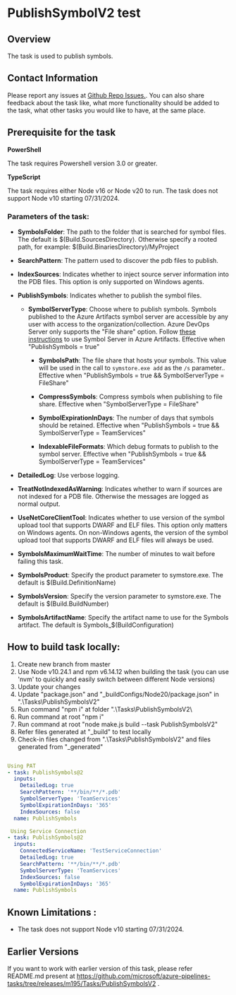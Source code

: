 # PublishSymbolV2 test

## Overview

The task is used to publish symbols. 

## Contact Information

Please report any issues at [Github Repo Issues.](https://github.com/microsoft/azure-pipelines-tasks/issues).  You can also share feedback about the task like, what more functionality should be added to the task, what other tasks you would like to have, at the same place.

## Prerequisite for the task

**PowerShell**

The task requires Powershell version 3.0 or greater.

**TypeScript**

The task requires either Node v16 or Node v20 to run. The task does not support Node v10 starting 07/31/2024.

### Parameters of the task:

* **SymbolsFolder**: The path to the folder that is searched for symbol files.  The default is $(Build.SourcesDirectory).  Otherwise specify a rooted path, for example: $(Build.BinariesDirectory)/MyProject

* **SearchPattern**: The pattern used to discover the pdb files to publish. 

* **IndexSources**: Indicates whether to inject source server information into the PDB files. This option is only supported on Windows agents.

* **PublishSymbols**: Indicates whether to publish the symbol files.

  * **SymbolServerType**: Choose where to publish symbols. Symbols published to the Azure Artifacts symbol server are accessible by any user with access to the organization/collection. Azure DevOps Server only supports the \"File share\" option. Follow [these instructions](https://go.microsoft.com/fwlink/?linkid=846265) to use Symbol Server in Azure Artifacts. Effective when "PublishSymbols = true"

    * **SymbolsPath**: The file share that hosts your symbols. This value will be used in the call to `symstore.exe add` as the `/s` parameter.. Effective when "PublishSymbols = true && SymbolServerType = FileShare"

    * **CompressSymbols**: Compress symbols when publishing to file share. Effective when "SymbolServerType = FileShare"

    * **SymbolExpirationInDays**: The number of days that symbols should be retained. Effective when "PublishSymbols = true && SymbolServerType = TeamServices"

    * **IndexableFileFormats**: Which debug formats to publish to the symbol server. Effective when "PublishSymbols = true && SymbolServerType = TeamServices"

* **DetailedLog**: Use verbose logging. 

* **TreatNotIndexedAsWarning**: Indicates whether to warn if sources are not indexed for a PDB file. Otherwise the messages are logged as normal output.

* **UseNetCoreClientTool**: Indicates whether to use version of the symbol upload tool that supports DWARF and ELF files. This option only matters on Windows agents. On non-Windows agents, the version of the symbol upload tool that supports DWARF and ELF files will always be used. 

* **SymbolsMaximumWaitTime**: The number of minutes to wait before failing this task.

* **SymbolsProduct**: Specify the product parameter to symstore.exe.  The default is $(Build.DefinitionName)

* **SymbolsVersion**: Specify the version parameter to symstore.exe.  The default is $(Build.BuildNumber)

* **SymbolsArtifactName**: Specify the artifact name to use for the Symbols artifact.  The default is Symbols_$(BuildConfiguration)

## How to build task locally:

1) Create new branch from master
2) Use Node v10.24.1 and npm v6.14.12 when building the task (you can use 'nvm' to quickly and easily switch between different Node versions)
3) Update your changes
4) Update "package.json" and "_buildConfigs/Node20/package.json" in ".\Tasks\PublishSymbolsV2\"
5) Run command "npm i" at folder ".\Tasks\PublishSymbolsV2\
6) Run command at root "npm i"
7) Run command at root "node make.js build --task PublishSymbolsV2"
8) Refer files generated at "_build" to test locally
9) Check-in files changed from ".\Tasks\PublishSymbolsV2\" and files generated from "_generated"

```yaml

Using PAT
- task: PublishSymbols@2
  inputs:
    DetailedLog: true
    SearchPattern: '**/bin/**/*.pdb'
    SymbolServerType: 'TeamServices'
    SymbolExpirationInDays: '365'
    IndexSources: false
  name: PublishSymbols

 Using Service Connection
- task: PublishSymbols@2
  inputs:
    ConnectedServiceName: 'TestServiceConnection'
    DetailedLog: true
    SearchPattern: '**/bin/**/*.pdb'
    SymbolServerType: 'TeamServices'
    IndexSources: false
    SymbolExpirationInDays: '365'
  name: PublishSymbols

```

## Known Limitations :

* The task does not support Node v10 starting 07/31/2024.

## Earlier Versions

If you want to work with earlier version of this task, please refer README.md present at https://github.com/microsoft/azure-pipelines-tasks/tree/releases/m195/Tasks/PublishSymbolsV2 .
